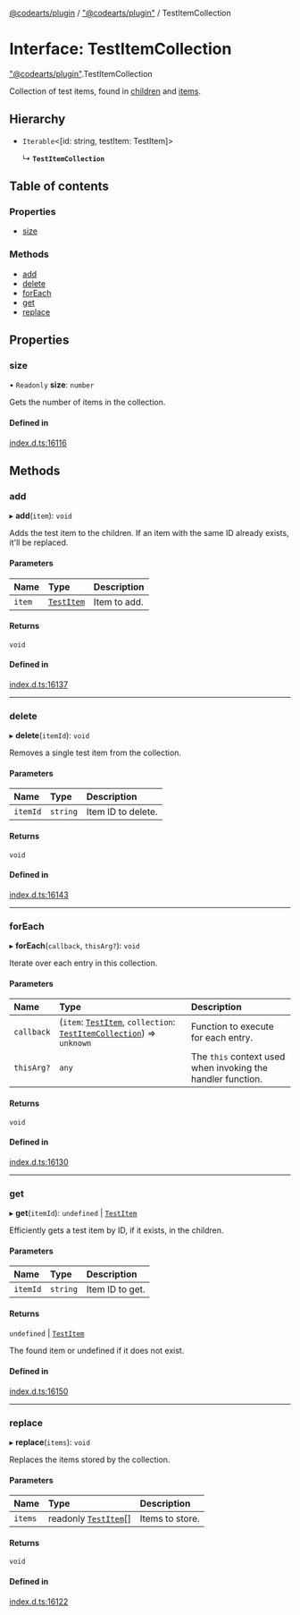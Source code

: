 [@codearts/plugin](../README.md) / ["@codearts/plugin"](../modules/_codearts_plugin_.md) / TestItemCollection

# Interface: TestItemCollection

["@codearts/plugin"](../modules/_codearts_plugin_.md).TestItemCollection

Collection of test items, found in [children](codearts_plugin_.TestItem.md#children) and
[items](codearts_plugin_.TestController.md#items).

## Hierarchy

- `Iterable`<[id: string, testItem: TestItem]\>

  ↳ **`TestItemCollection`**

## Table of contents

### Properties

- [size](codearts_plugin_.TestItemCollection.md#size)

### Methods

- [add](codearts_plugin_.TestItemCollection.md#add)
- [delete](codearts_plugin_.TestItemCollection.md#delete)
- [forEach](codearts_plugin_.TestItemCollection.md#foreach)
- [get](codearts_plugin_.TestItemCollection.md#get)
- [replace](codearts_plugin_.TestItemCollection.md#replace)

## Properties

### size

• `Readonly` **size**: `number`

Gets the number of items in the collection.

#### Defined in

[index.d.ts:16116](https://github.com/huaweicloud/cloudide-plugin-api/blob/4d28848/index.d.ts#L16116)

## Methods

### add

▸ **add**(`item`): `void`

Adds the test item to the children. If an item with the same ID already
exists, it'll be replaced.

#### Parameters

| Name | Type | Description |
| :------ | :------ | :------ |
| `item` | [`TestItem`](codearts_plugin_.TestItem.md) | Item to add. |

#### Returns

`void`

#### Defined in

[index.d.ts:16137](https://github.com/huaweicloud/cloudide-plugin-api/blob/4d28848/index.d.ts#L16137)

___

### delete

▸ **delete**(`itemId`): `void`

Removes a single test item from the collection.

#### Parameters

| Name | Type | Description |
| :------ | :------ | :------ |
| `itemId` | `string` | Item ID to delete. |

#### Returns

`void`

#### Defined in

[index.d.ts:16143](https://github.com/huaweicloud/cloudide-plugin-api/blob/4d28848/index.d.ts#L16143)

___

### forEach

▸ **forEach**(`callback`, `thisArg?`): `void`

Iterate over each entry in this collection.

#### Parameters

| Name | Type | Description |
| :------ | :------ | :------ |
| `callback` | (`item`: [`TestItem`](codearts_plugin_.TestItem.md), `collection`: [`TestItemCollection`](codearts_plugin_.TestItemCollection.md)) => `unknown` | Function to execute for each entry. |
| `thisArg?` | `any` | The `this` context used when invoking the handler function. |

#### Returns

`void`

#### Defined in

[index.d.ts:16130](https://github.com/huaweicloud/cloudide-plugin-api/blob/4d28848/index.d.ts#L16130)

___

### get

▸ **get**(`itemId`): `undefined` \| [`TestItem`](codearts_plugin_.TestItem.md)

Efficiently gets a test item by ID, if it exists, in the children.

#### Parameters

| Name | Type | Description |
| :------ | :------ | :------ |
| `itemId` | `string` | Item ID to get. |

#### Returns

`undefined` \| [`TestItem`](codearts_plugin_.TestItem.md)

The found item or undefined if it does not exist.

#### Defined in

[index.d.ts:16150](https://github.com/huaweicloud/cloudide-plugin-api/blob/4d28848/index.d.ts#L16150)

___

### replace

▸ **replace**(`items`): `void`

Replaces the items stored by the collection.

#### Parameters

| Name | Type | Description |
| :------ | :------ | :------ |
| `items` | readonly [`TestItem`](codearts_plugin_.TestItem.md)[] | Items to store. |

#### Returns

`void`

#### Defined in

[index.d.ts:16122](https://github.com/huaweicloud/cloudide-plugin-api/blob/4d28848/index.d.ts#L16122)
